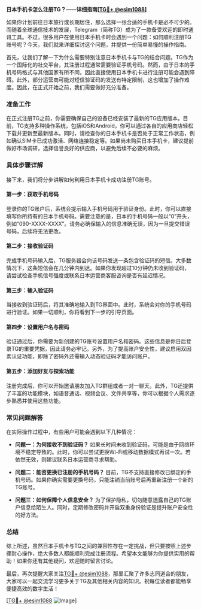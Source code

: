 **日本手机卡怎么注册TG？——详细指南[[TG💪+ @esim1088](https://t.me/s/esim1088)]**

如果你计划前往日本旅行或长期居住，那么选择一张合适的手机卡是必不可少的。而随着全球通信技术的发展，Telegram（简称TG）成为了一款备受欢迎的即时通讯工具。不过，很多用户在使用日本手机卡时会遇到一个问题：如何顺利注册TG账号呢？今天，我们就来详细探讨这个问题，并提供一份简单易懂的操作指南。

首先，让我们了解一下为什么需要特别注意日本手机卡与TG的结合问题。TG作为一个国际化的社交平台，其注册过程通常需要验证手机号码。然而，由于日本的手机号码格式与其他国家有所不同，因此直接使用日本手机卡进行注册可能会遇到障碍。此外，部分运营商可能对短信验证码的发送有特定限制，这也增加了操作难度。因此，在正式开始之前，我们需要做好充分准备。

### **准备工作**
在正式注册TG之前，你需要确保自己的设备已经安装了最新的TG应用版本。目前，TG支持多种操作系统，包括iOS和Android，你可以通过各自的应用商店轻松下载并更新至最新版本。同时，请检查你的日本手机卡是否处于正常工作状态，例如确认SIM卡已成功激活、网络连接稳定等。如果尚未购买日本手机卡，建议提前做好市场调研，选择信誉良好的供应商，以避免后续不必要的麻烦。

### **具体步骤详解**
接下来，我们将分步讲解如何利用日本手机卡成功注册TG账号。

#### **第一步：获取手机号码**
登录你的TG账户后，系统会提示输入手机号码用于验证身份。此时，你可以直接填写你所持有的日本手机号码。需要注意的是，日本的手机号码一般以“0”开头，例如“090-XXXX-XXXX”。请务必确保输入的信息准确无误，因为一旦提交错误号码，后续将无法更改。

#### **第二步：接收验证码**
完成手机号码输入后，TG服务器会向该号码发送一条包含验证码的短信。大多数情况下，这条短信会在几分钟内到达。如果你发现超过10分钟仍未收到验证码，请尝试检查手机信号强度或联系日本运营商客服咨询是否有延迟情况。

#### **第三步：输入验证码**
当接收到验证码后，将其准确地输入到TG界面中。此时，系统会对你的手机号码进行验证。如果一切顺利，你将看到下一步的引导页面。

#### **第四步：设置用户名与密码**
验证通过后，你需要为新创建的TG账号设置用户名和密码。这些信息是你日后登录TG的重要凭据，因此请务必牢记。另外，为了提高账户安全性，建议启用双因素认证功能，即除了密码外还需输入动态验证码才能访问账户。

#### **第五步：添加好友与探索功能**
注册完成后，你可以开始邀请朋友加入TG群组或者一对一聊天。此外，TG还提供了丰富的功能模块，如语音通话、视频会议、文件共享等，你可以根据个人需求逐步熟悉并使用这些功能。

### **常见问题解答**
在实际操作过程中，有些用户可能会遇到以下几种情况：

- **问题一：为何接收不到验证码？**
  如果长时间未收到验证码，可能是由于网络环境不稳定导致的。此时，你可以尝试更换Wi-Fi或移动数据模式再试一次。若依然无效，则建议联系日本运营商寻求帮助。

- **问题二：能否更换已注册的手机号码？**
  目前，TG不支持直接修改已绑定的手机号码。如果你确实需要更换号码，只能注销当前账号后再重新注册一个新的TG账号。

- **问题三：如何保障个人信息安全？**
  为了保护隐私，切勿随意透露自己的TG账户信息给陌生人。同时，定期修改密码并开启双重身份验证是提升账户安全性的好方法。

### **总结**
综上所述，虽然日本手机卡与TG之间的兼容性存在一定挑战，但只要按照上述步骤耐心操作，绝大多数人都能顺利完成注册流程。希望本文能够为你提供实用的帮助！如果你还有其他疑问，欢迎随时留言讨论。

最后，再次提醒大家关注[TG💪+ @esim1088](https://t.me/s/esim1088)，那里汇聚了许多志同道合的朋友，大家可以一起交流学习更多关于TG及其他相关内容的知识。祝每位读者都能畅享便捷高效的数字生活！

[[TG💪+ @esim1088](https://t.me/s/esim1088) ![Image](https://i.postimg.cc/4NQfJmqS/Snipaste-2025-05-13-00-14-12.png)]